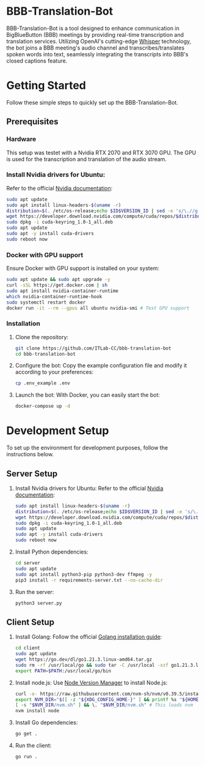 # BBB-Translation-Bot

BBB-Translation-Bot is a tool designed to enhance communication in BigBlueButton (BBB) meetings by providing real-time transcription and translation services. Utilizing OpenAI's cutting-edge [Whisper](https://github.com/openai/whisper) technology, the bot joins a BBB meeting's audio channel and transcribes/translates spoken words into text, seamlessly integrating the transcripts into BBB's closed captions feature.

# Getting Started

Follow these simple steps to quickly set up the BBB-Translation-Bot.

## Prerequisites

### Hardware
This setup was testet with a Nvidia RTX 2070 and RTX 3070 GPU. The GPU is used for the transcription and translation of the audio stream.

### Install Nvidia drivers for Ubuntu:
Refer to the official [Nvidia documentation](https://docs.nvidia.com/datacenter/tesla/tesla-installation-notes/index.html#ubuntu-lts):
```bash
sudo apt update
sudo apt install linux-headers-$(uname -r)
distribution=$(. /etc/os-release;echo $ID$VERSION_ID | sed -e 's/\.//g')
wget https://developer.download.nvidia.com/compute/cuda/repos/$distribution/x86_64/cuda-keyring_1.0-1_all.deb
sudo dpkg -i cuda-keyring_1.0-1_all.deb
sudo apt update
sudo apt -y install cuda-drivers
sudo reboot now
```

### Docker with GPU support
Ensure Docker with GPU support is installed on your system:

```bash
sudo apt update && sudo apt upgrade -y
curl -sSL https://get.docker.com | sh
sudo apt install nvidia-container-runtime
which nvidia-container-runtime-hook
sudo systemctl restart docker
docker run -it --rm --gpus all ubuntu nvidia-smi # Test GPU support
```

### Installation
1. Clone the repository:
    ```bash
    git clone https://github.com/ITLab-CC/bbb-translation-bot
    cd bbb-translation-bot
    ```

2. Configure the bot:
Copy the example configuration file and modify it according to your preferences:
    ```bash
    cp .env_example .env
    ```

3. Launch the bot:
With Docker, you can easily start the bot:
    ```bash	
    docker-compose up -d
    ```

# Development Setup
To set up the environment for development purposes, follow the instructions below.
## Server Setup
1. Install Nvidia drivers for Ubuntu:
Refer to the official [Nvidia documentation](https://docs.nvidia.com/datacenter/tesla/tesla-installation-notes/index.html#ubuntu-lts):
    ```bash
    sudo apt install linux-headers-$(uname -r)
    distribution=$(. /etc/os-release;echo $ID$VERSION_ID | sed -e 's/\.//g')
    wget https://developer.download.nvidia.com/compute/cuda/repos/$distribution/x86_64/cuda-keyring_1.0-1_all.deb
    sudo dpkg -i cuda-keyring_1.0-1_all.deb
    sudo apt update
    sudo apt -y install cuda-drivers
    sudo reboot now
    ```

2. Install Python dependencies:
    ```bash
    cd server
    sudo apt update
    sudo apt install python3-pip python3-dev ffmpeg -y
    pip3 install -r requirements-server.txt --no-cache-dir
    ```

3. Run the server:
    ```bash
    python3 server.py
    ```

## Client Setup
1. Install Golang:
    Follow the official [Golang installation guide](https://go.dev/doc/install):
    ```bash
    cd client
    sudo apt update
    wget https://go.dev/dl/go1.21.3.linux-amd64.tar.gz
    sudo rm -rf /usr/local/go && sudo tar -C /usr/local -xzf go1.21.3.linux-amd64.tar.gz
    export PATH=$PATH:/usr/local/go/bin
    ```

2. Install node.js:
Use [Node Version Manager](https://github.com/nvm-sh/nvm) to install Node.js:
   ```bash
   curl -o- https://raw.githubusercontent.com/nvm-sh/nvm/v0.39.5/install.sh | bash
   export NVM_DIR="$([ -z "${XDG_CONFIG_HOME-}" ] && printf %s "${HOME}/.nvm" || printf %s "${XDG_CONFIG_HOME}/nvm")"
   [ -s "$NVM_DIR/nvm.sh" ] && \. "$NVM_DIR/nvm.sh" # This loads nvm
   nvm install node
   ```

3. Install Go dependencies:
    ```bash
    go get .
    ```

4. Run the client:
    ```bash
    go run .
    ```
